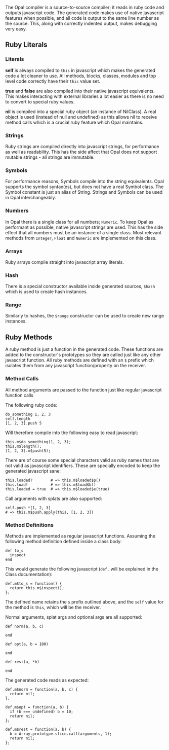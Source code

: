 The Opal compiler is a source-to-source compiler; it reads in ruby code and outputs javascript code. The generated code makes use of native javascript features when possible, and all code is output to the same line number as the source. This, along with correctly indented output, makes debugging very easy.

## Ruby Literals

### Literals

**self** is always compiled to `this` in javascript which makes the generated code a lot cleaner to use. All methods, blocks, classes, modules and top level code correctly have their `this` value set.

**true** and **false** are also compiled into their native javascript equivalents. This makes interacting with external libraries a lot easier as there is no need to convert to special ruby values.

**nil** is compiled into a special ruby object (an instance of NilClass). A real object is used (instead of null and undefined) as this allows nil to receive method calls which is a crucial ruby feature which Opal maintains.

### Strings

Ruby strings are compiled directly into javascript strings, for performance as well as readability. This has the side affect that Opal does not support mutable strings - all strings are immutable.

### Symbols

For performance reasons, Symbols compile into the string equivalents. Opal supports the symbol syntax(es), but does not have a real Symbol class. The Symbol constant is just an alias of String. Strings and Symbols can be used in Opal interchangeably.

### Numbers

In Opal there is a single class for all numbers; `Numeric`. To keep Opal as performant as possible, native javascript strings are used. This has the side effect that all numbers must be an instance of a single class. Most relevant methods from `Integer`, `Float` and `Numeric` are implemented on this class.

### Arrays

Ruby arrays compile straight into javascript array literals.

### Hash

There is a special constructor available inside generated sources, `$hash` which is used to create hash instances.

### Range

Similarly to hashes, the `$range` constructor can be used to create new range instances.

## Ruby Methods

A ruby method is just a function in the generated code. These functions are added to the constructor's prototypes so they are called just like any other javascript function. All ruby methods are defined with an `$` prefix which isolates them from any javascript function/property on the receiver.

### Method Calls

All method arguments are passed to the function just like regular
javascript function calls

The following ruby code:

    do_something 1, 2, 3
    self.length
    [1, 2, 3].push 5

Will therefore compile into the following easy to read javascript:

    this.m$do_something(1, 2, 3);
    this.m$length();
    [1, 2, 3].m$push(5);

There are of course some special characters valid as ruby names that are not valid as javascript identifiers. These are specially encoded to keep the generated javascript sane:

    this.loaded?        # => this.m$loaded$p()
    this.load!          # => this.m$load$b()
    this.loaded = true  # => this.m$loaded$e(true)

Call arguments with splats are also supported:

    self.push *[1, 2, 3]
    # => this.m$push.apply(this, [1, 2, 3])

### Method Definitions

Methods are implemented as regular javascript functions. Assuming the following method definition defined inside a class body:

    def to_s
      inspect
    end

This would generate the following javascript (`def.` will be explained in the Class documentation):

    def.m$to_s = function() {
      return this.m$inspect();
    };

The defined name retains the `$` prefix outlined above, and the `self` value for the method is `this`, which will be the receiver.

Normal arguments, splat args and optional args are all supported:

    def norm(a, b, c)

    end

    def opt(a, b = 100)

    end

    def rest(a, *b)

    end

The generated code reads as expected:

    def.m$norm = function(a, b, c) {
      return nil;
    };

    def.m$opt = function(a, b) {
      if (b === undefined) b = 10;
      return nil;
    };

    def.m$rest = function(a, b) {
      b = Array.prototype.slice.call(arguments, 1);
      return nil;
    };
